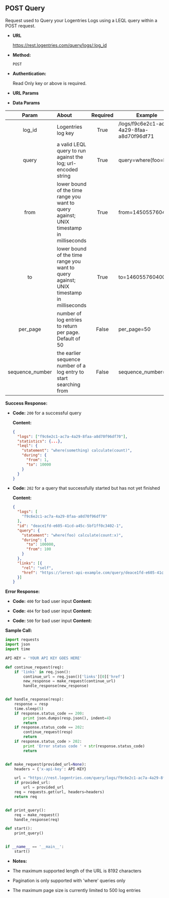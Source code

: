 **POST Query**
---
Request used to Query your Logentries Logs using a LEQL query within a POST request.

* **URL**

  https://rest.logentries.com/query/logs/:log_id

* **Method:**

  `POST`

* **Authentication:**

  Read Only key or above is required.

*  **URL Params**

*  **Data Params**


  | Param  | About | Required  | Example |
  | :-----:|:-----|:---------:| -------|
  | log_id| Logentries log key  | True | /logs/f9c6e2c1-ac7a-4a29-8faa-a8d70f96df71 |
  | query  | a valid LEQL query to run against the log; url-encoded string | True      | query=where(foo=bar) |
  | from   | lower bound of the time range you want to query against; UNIX timestamp in milliseconds     | True      | from=1450557604000  |
  | to     | lower bound of the time range you want to query against; UNIX timestamp in milliseconds      | True      | to=1460557604000 |
  | per_page | number of log entries to return per page. Default of 50 | False | per_page=50
  | sequence_number | the earlier sequence number of a log entry to start searching from | False | sequence_number=10


**Success Response:**

 * **Code:** `200` for a successful query

    **Content:**

    ```json
    {
      "logs": ["f9c6e2c1-ac7a-4a29-8faa-a8d70f96df70"],
      "statistics": {...},
      "leql": {
        "statement": "where(something) calculate(count)",
        "during": {
          "from": 1,
          "to": 10000
        }
      }
    }
    ```

 * **Code:** `202` for a query that successfully started but has not yet finished

    **Content:**

    ```json
    {
      "logs": [
        "f9c6e2c1-ac7a-4a29-8faa-a8d70f96df70"
      ],
      "id": "deace1fd-e605-41cd-a45c-5bf1ff0c3402-1",
      "query": {
        "statement": "where(foo) calculate(count:x)",
        "during": {
          "to": 100000,
          "from": 100
        }
      },
      "links": [{
        "rel": "self",
        "href": "https://lerest-api-example.com/query/deace1fd-e605-41cd-a45c-5bf1ff0c3402-1"
      }]
    }
    ```

**Error Response:**

 * **Code:** `400` for bad user input
    **Content:**

 * **Code:** `404` for bad user input
    **Content:**

 * **Code:** `500` for bad user input
    **Content:**

**Sample Call:**

``` Python
import requests
import json
import time

API-KEY = 'YOUR API KEY GOES HERE'

def continue_request(req):
    if 'links' in req.json():
        continue_url = req.json()['links'][0]['href']
        new_response = make_request(continue_url)
        handle_response(new_response)


def handle_response(resp):
    response = resp
    time.sleep(5)
    if response.status_code == 200:
        print json.dumps(resp.json(), indent=4)
        return
    if response.status_code == 202:
        continue_request(resp)
        return
    if response.status_code > 202:
        print 'Error status code ' + str(response.status_code)
        return


def make_request(provided_url=None):
    headers = {'x-api-key': API-KEY}

    url = "https://rest.logentries.com/query/logs/f9c6e2c1-ac7a-4a29-8faa-a8d70f96df71?query=where(foo=bar)from=1450557604000&to=1460557604000"
    if provided_url:
        url = provided_url
    req = requests.get(url, headers=headers)
    return req


def print_query():
    req = make_request()
    handle_response(req)

def start():
    print_query()


if __name__ == '__main__':
    start()
```

* **Notes:**

* The maximum supported length of the URL is 8192 characters
* Pagination is only supported with 'where' queries only
* The maximum page size is currently limited to 500 log entries